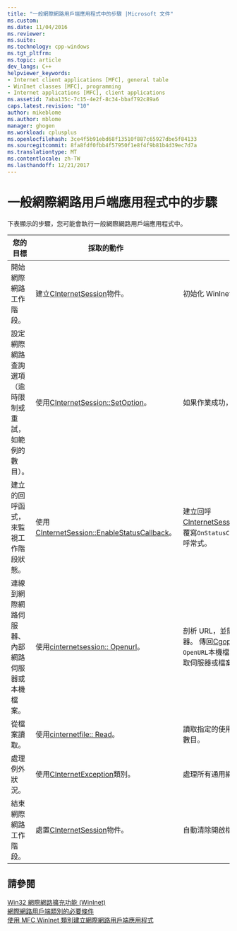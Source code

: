 ```yaml
---
title: "一般網際網路用戶端應用程式中的步驟 |Microsoft 文件"
ms.custom: 
ms.date: 11/04/2016
ms.reviewer: 
ms.suite: 
ms.technology: cpp-windows
ms.tgt_pltfrm: 
ms.topic: article
dev_langs: C++
helpviewer_keywords:
- Internet client applications [MFC], general table
- WinInet classes [MFC], programming
- Internet applications [MFC], client applications
ms.assetid: 7aba135c-7c15-4e2f-8c34-bbaf792c89a6
caps.latest.revision: "10"
author: mikeblome
ms.author: mblome
manager: ghogen
ms.workload: cplusplus
ms.openlocfilehash: 3ce4f5b91ebd68f13510f887c65927dbe5f84133
ms.sourcegitcommit: 8fa8fdf0fbb4f57950f1e8f4f9b81b4d39ec7d7a
ms.translationtype: MT
ms.contentlocale: zh-TW
ms.lasthandoff: 12/21/2017
---
```

# <a name="steps-in-a-typical-internet-client-application"></a>一般網際網路用戶端應用程式中的步驟
下表顯示的步驟，您可能會執行一般網際網路用戶端應用程式中。  
  
|您的目標|採取的動作|效果|  
|---------------|----------------------|-------------|  
|開始網際網路工作階段。|建立[CInternetSession](../mfc/reference/cinternetsession-class.md)物件。|初始化 WinInet 並連接至伺服器。|  
|設定網際網路查詢選項 （逾時限制或重試，如範例的數目）。|使用[CInternetSession::SetOption](../mfc/reference/cinternetsession-class.md#setoption)。|如果作業成功，則傳回 FALSE。|  
|建立的回呼函式，來監視工作階段狀態。|使用[CInternetSession::EnableStatusCallback](../mfc/reference/cinternetsession-class.md#enablestatuscallback)。|建立回呼[CInternetSession::OnStatusCallback](../mfc/reference/cinternetsession-class.md#onstatuscallback)。 覆寫`OnStatusCallback`建立您自己的回呼常式。|  
|連線到網際網路伺服器、 內部網路伺服器或本機檔案。|使用[cinternetsession:: Openurl](../mfc/reference/cinternetsession-class.md#openurl)。|剖析 URL，並開啟連接到指定的伺服器。 傳回[Cgopherfile](../mfc/reference/cstdiofile-class.md) (如果您要傳入`OpenURL`本機檔案名稱)。 這是您用來存取伺服器或檔案從擷取的資料物件。|  
|從檔案讀取。|使用[cinternetfile:: Read](../mfc/reference/cinternetfile-class.md#read)。|讀取指定的使用您提供的緩衝區的位元組數目。|  
|處理例外狀況。|使用[CInternetException](../mfc/reference/cinternetexception-class.md)類別。|處理所有通用網際網路例外狀況類型。|  
|結束網際網路工作階段。|處置[CInternetSession](../mfc/reference/cinternetsession-class.md)物件。|自動清除開啟檔案控制代碼和連接。|  
  
## <a name="see-also"></a>請參閱  
 [Win32 網際網路擴充功能 (WinInet)](../mfc/win32-internet-extensions-wininet.md)   
 [網際網路用戶端類別的必要條件](../mfc/prerequisites-for-internet-client-classes.md)   
 [使用 MFC WinInet 類別建立網際網路用戶端應用程式](../mfc/writing-an-internet-client-application-using-mfc-wininet-classes.md)
